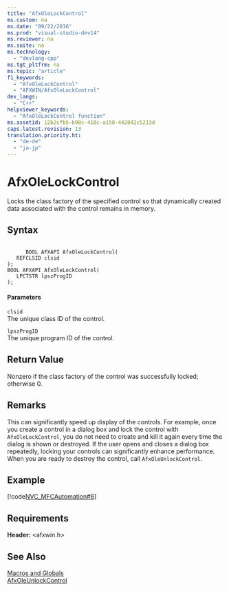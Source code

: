 ```yaml
---
title: "AfxOleLockControl"
ms.custom: na
ms.date: "09/22/2016"
ms.prod: "visual-studio-dev14"
ms.reviewer: na
ms.suite: na
ms.technology: 
  - "devlang-cpp"
ms.tgt_pltfrm: na
ms.topic: "article"
f1_keywords: 
  - "AfxOleLockControl"
  - "AFXWIN/AfxOleLockControl"
dev_langs: 
  - "C++"
helpviewer_keywords: 
  - "AfxOleLockControl function"
ms.assetid: 12b2cfb5-b98c-410c-a158-442842c5213d
caps.latest.revision: 13
translation.priority.ht: 
  - "de-de"
  - "ja-jp"
---
```

# AfxOleLockControl
Locks the class factory of the specified control so that dynamically created data associated with the control remains in memory.  
  
## Syntax  
  
```  
  
      BOOL AFXAPI AfxOleLockControl(  
   REFCLSID clsid   
);  
BOOL AFXAPI AfxOleLockControl(  
   LPCTSTR lpszProgID   
);  
```  
  
#### Parameters  
 `clsid`  
 The unique class ID of the control.  
  
 `lpszProgID`  
 The unique program ID of the control.  
  
## Return Value  
 Nonzero if the class factory of the control was successfully locked; otherwise 0.  
  
## Remarks  
 This can significantly speed up display of the controls. For example, once you create a control in a dialog box and lock the control with `AfxOleLockControl`, you do not need to create and kill it again every time the dialog is shown or destroyed. If the user opens and closes a dialog box repeatedly, locking your controls can significantly enhance performance. When you are ready to destroy the control, call `AfxOleUnlockControl`.  
  
## Example  
 [!code[NVC_MFCAutomation#6](../VS_csharp/codesnippet/CPP/afxolelockcontrol_1.cpp)]  
  
## Requirements  
 **Header:** <afxwin.h>  
  
## See Also  
 [Macros and Globals](../VS_csharp/mfc-macros-and-globals.md)   
 [AfxOleUnlockControl](../VS_csharp/afxoleunlockcontrol.md)